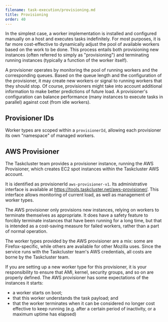 ```yaml
---
filename: task-execution/provisioning.md
title: Provisioning
order: 40
---
```


In the simplest case, a worker implementation is installed and configured
manually on a host and executes tasks indefinitely. For most purposes, it is
far more cost-effective to dynamically adjust the pool of available workers
based on the work to be done. This process entails both provisioning new
instances (often referred to simply as "provisioning") and terminating running
instances (typically a function of the worker itself).

A provisioner operates by monitoring the pool of running workers and the
corresponding queues. Based on the queue length and the configuration of the
provisioner, it may create new workers or signal to running workers that they
should stop. Of course, provisioners might take into account additional
information to make better predictions of future load. A provisioner's
configuration can balance performance (many instances to execute tasks in
parallel) against cost (from idle workers).

## Provisioner IDs

Worker types are scoped within a `provisionerId`, allowing each provisioner its
own "namespace" of managed workers.

## AWS Provisioner

The Taskcluster team provides a provisioner instance, running the AWS
Provisioner, which creates EC2 spot instances within the Taskcluster AWS
account.

It is identified as provisionerId `aws-provisioner-v1`. Its administrative
interface is available at https://tools.taskcluster.net/aws-provisioner/.  This
interface allows monitoring of current load, as well as management of worker
types.

The AWS provisioner only provisions new instances, relying on workers to
terminate themselves as appropriate. It does have a safety feature to forcibly
terminate instances that have been running for a long time, but that is
intended as a cost-saving measure for failed workers, rather than a part of
normal operation.

The worker types provided by the AWS provisioner are a mix: some are
Firefox-specific, while others are available for other Mozilla uses. Since the
service runs with the Taskcluster team's AWS credentials, all costs are borne
by the Taskcluster team.

If you are setting up a new worker type for this provisioner, it is your
responsibility to ensure that AMI, kernel, security groups, and so on are
properly defined. The AWS provisioner has some expectations of the instances it
starts:

 * a worker starts on boot;
 * that this worker understands the task payload; and
 * that the worker terminates when it can be considered no longer cost
   effective to keep running (e.g. after a certain period of inactivity,
   or a maximum uptime has elapsed)